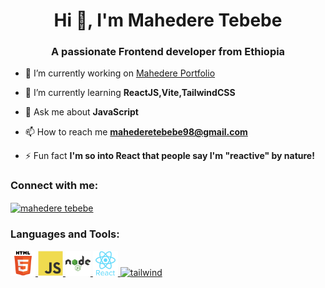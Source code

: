 <h1 align="center">Hi 👋, I'm Mahedere Tebebe</h1>
<h3 align="center">A passionate Frontend developer from Ethiopia</h3>

- 🔭 I’m currently working on [Mahedere Portfolio](https://github.com/Mahedere/Mahedere_Portfolio)

- 🌱 I’m currently learning **ReactJS,Vite,TailwindCSS**

- 💬 Ask me about **JavaScript**

- 📫 How to reach me **mahederetebebe98@gmail.com**

- ⚡ Fun fact **I'm so into React that people say I'm "reactive" by nature!**

<h3 align="left">Connect with me:</h3>
<p align="left">
<a href="https://linkedin.com/in/mahedere tebebe" target="blank"><img align="center" src="https://raw.githubusercontent.com/rahuldkjain/github-profile-readme-generator/master/src/images/icons/Social/linked-in-alt.svg" alt="mahedere tebebe" height="30" width="40" /></a>
</p>

<h3 align="left">Languages and Tools:</h3>
<p align="left"> <a href="https://www.w3.org/html/" target="_blank" rel="noreferrer"> <img src="https://raw.githubusercontent.com/devicons/devicon/master/icons/html5/html5-original-wordmark.svg" alt="html5" width="40" height="40"/> </a> <a href="https://developer.mozilla.org/en-US/docs/Web/JavaScript" target="_blank" rel="noreferrer"> <img src="https://raw.githubusercontent.com/devicons/devicon/master/icons/javascript/javascript-original.svg" alt="javascript" width="40" height="40"/> </a> <a href="https://nodejs.org" target="_blank" rel="noreferrer"> <img src="https://raw.githubusercontent.com/devicons/devicon/master/icons/nodejs/nodejs-original-wordmark.svg" alt="nodejs" width="40" height="40"/> </a> <a href="https://reactjs.org/" target="_blank" rel="noreferrer"> <img src="https://raw.githubusercontent.com/devicons/devicon/master/icons/react/react-original-wordmark.svg" alt="react" width="40" height="40"/> </a> <a href="https://tailwindcss.com/" target="_blank" rel="noreferrer"> <img src="https://www.vectorlogo.zone/logos/tailwindcss/tailwindcss-icon.svg" alt="tailwind" width="40" height="40"/> </a> </p>
